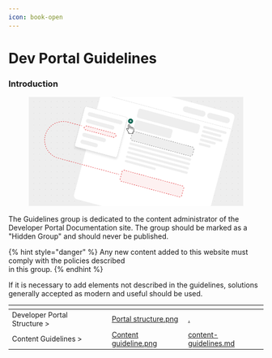 ```yaml
---
icon: book-open
---
```


# Dev Portal Guidelines

### Introduction

<figure><img src="../../.gitbook/assets/Guidelines.png" alt=""><figcaption></figcaption></figure>

The Guidelines group is dedicated to the content administrator of the Developer Portal Documentation site. The group should be marked as a "Hidden Group" and should never be published.

{% hint style="danger" %}
Any new content added to this website must comply with the policies described \
in this group.
{% endhint %}

If it is necessary to add elements not described in the guidelines, solutions generally accepted as modern and useful should be used.

<table data-card-size="large" data-view="cards"><thead><tr><th></th><th></th><th data-hidden data-card-cover data-type="files"></th><th data-hidden data-card-target data-type="content-ref"></th></tr></thead><tbody><tr><td>Developer Portal Structure ></td><td></td><td><a href="../../.gitbook/assets/Portal structure.png">Portal structure.png</a></td><td><a href="./">.</a></td></tr><tr><td>Content Guidelines ></td><td></td><td><a href="../../.gitbook/assets/Content guideline.png">Content guideline.png</a></td><td><a href="content-guidelines.md">content-guidelines.md</a></td></tr></tbody></table>



